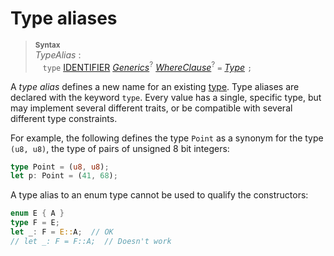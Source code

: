 # Type aliases

> **<sup>Syntax</sup>**\
> _TypeAlias_ :\
> &nbsp;&nbsp; `type` [IDENTIFIER]&nbsp;[_Generics_]<sup>?</sup>
>              [_WhereClause_]<sup>?</sup> `=` [_Type_] `;`

A _type alias_ defines a new name for an existing [type]. Type aliases are
declared with the keyword `type`. Every value has a single, specific type, but
may implement several different traits, or be compatible with several different
type constraints.

For example, the following defines the type `Point` as a synonym for the type
`(u8, u8)`, the type of pairs of unsigned 8 bit integers:

```rust
type Point = (u8, u8);
let p: Point = (41, 68);
```

A type alias to an enum type cannot be used to qualify the constructors:

```rust
enum E { A }
type F = E;
let _: F = E::A;  // OK
// let _: F = F::A;  // Doesn't work
```

[type]: ../types.html
[IDENTIFIER]: ../identifiers.html
[_Generics_]: generics.html
[_WhereClause_]: html#where-clauses
[_Type_]: ../types.html

